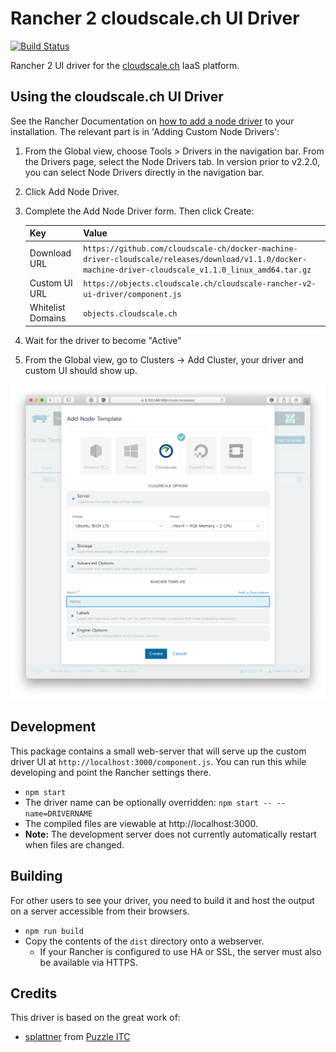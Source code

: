 # Rancher 2 cloudscale.ch UI Driver

[![Build Status](https://travis-ci.org/cloudscale-ch/ui-driver-cloudscale.svg?branch=master)](https://travis-ci.org/cloudscale-ch/ui-driver-cloudscale)


Rancher 2 UI driver for the [cloudscale.ch](https://www.cloudscale.ch) IaaS platform.

## Using the cloudscale.ch UI Driver

See the Rancher Documentation on [how to add a node driver](https://rancher.com/docs/rancher/v2.x/en/admin-settings/drivers/node-drivers/) to your installation. The relevant part is in 'Adding Custom Node Drivers':

1. From the Global view, choose Tools > Drivers in the navigation bar. From the Drivers page, select the Node Drivers tab. In version prior to v2.2.0, you can select Node Drivers directly in the navigation bar.
1. Click Add Node Driver.
1. Complete the Add Node Driver form. Then click Create:

    | Key               | Value |
    | ----------------- | ----- |
    | Download URL      | `https://github.com/cloudscale-ch/docker-machine-driver-cloudscale/releases/download/v1.1.0/docker-machine-driver-cloudscale_v1.1.0_linux_amd64.tar.gz` |
    | Custom UI URL     | `https://objects.cloudscale.ch/cloudscale-rancher-v2-ui-driver/component.js` |
    | Whitelist Domains | `objects.cloudscale.ch` |

1. Wait for the driver to become "Active"
1. From the Global view, go to Clusters -> Add Cluster, your driver and custom UI should show up.

![Configuration screen](docs/configuration-screen.png)

## Development

This package contains a small web-server that will serve up the custom driver UI at `http://localhost:3000/component.js`. You can run this while developing and point the Rancher settings there.
* `npm start`
* The driver name can be optionally overridden: `npm start -- --name=DRIVERNAME`
* The compiled files are viewable at http://localhost:3000.
* **Note:** The development server does not currently automatically restart when files are changed.

## Building

For other users to see your driver, you need to build it and host the output on a server accessible from their browsers.

* `npm run build`
* Copy the contents of the `dist` directory onto a webserver.
  * If your Rancher is configured to use HA or SSL, the server must also be available via HTTPS.

## Credits
This driver is based on the great work of:
* [splattner](https://github.com/splattner) from [Puzzle ITC](https://github.com/puzzleitc)
